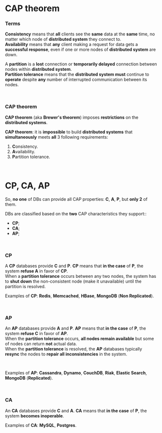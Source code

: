 # CAP theorem
### Terms
**Consistency** means that **all** clients see the **same** data at the **same** time, no matter which node of **distributed system** they connect to.<br>
**Availability** means that **any** client making a request for data gets a **successful response**, even if one or more nodes of **distributed system** are down.<br>

A **partition** is a **lost** connection or **temporarily delayed** connection between nodes within **distributed system**.<br>
**Partition tolerance** means that the **distributed system must** continue to **operate** despite **any** number of interrupted communication between its nodes.<br>

<br>

### CAP theorem
**CAP theorem** (aka **Brewer's theorem**) imposes **restrictions** on the **distributed systems**.<br>

**CAP theorem**: it is **impossible** to build **distributed systems** that **simultaneously** meets **all** 3 following requirements:
1. **C**onsistency.
2. **A**vailability.
3. **P**artition tolerance.

<br>

# CP, CA, AP
So, **no one** of DBs can provide all CAP properties: **C**, **A**, **P**, but **only 2** of them.<br>

DBs are classified based on the **two** CAP characteristics they support::
- **CP**;
- **CA**;
- **AP**;

<br>

### CP
A **CP** databases provide **C** and **P**. **CP** means that **in the case** of **P**, the system **refuse A** in favor of **CP**.<br>
When a **partition tolerance** occurs between any two nodes, the system has to **shut down** the non-consistent node (make it unavailable) until the partition is resolved.<br>

Examples of **CP**: **Redis**, **Memcached**, **HBase**, **MongoDB** (**Non Replicated**).

<br>

### AP
An **AP** databases provide **A** and **P**. **AP** means that **in the case** of **P**, the system **refuse C** in favor of **AP**.<br>
When the **partition tolerance** occurs, **all nodes remain available** but some of nodes can return **not** actual data.<br>
When the **partition tolerance** is resolved, the **AP** databases typically **resync** the nodes to **repair all inconsistencies** in the system.<br>

<br>

Examples of **AP**: **Cassandra**, **Dynamo**, **CouchDB**, **Riak**, **Elastic Search**, **MongoDB** (**Replicated**).

<br>

### CA
An **CA** databases provide **C** and **A**. **CA** means that **in the case** of **P**, the system **becomes inoperable**.<br>

Examples of **CA**: **MySQL**, **Postgres**.
